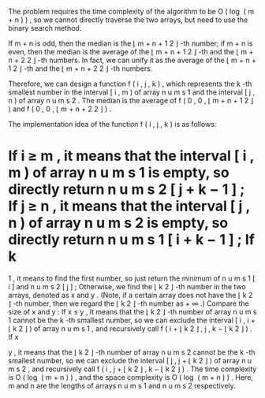 The problem requires the time complexity of the algorithm to be 
O
(
log
⁡
(
m
+
n
)
)
, so we cannot directly traverse the two arrays, but need to use the binary search method.

If 
m
+
n
 is odd, then the median is the 
⌊
m
+
n
+
1
2
⌋
-th number; if 
m
+
n
 is even, then the median is the average of the 
⌊
m
+
n
+
1
2
⌋
-th and the 
⌊
m
+
n
+
2
2
⌋
-th numbers. In fact, we can unify it as the average of the 
⌊
m
+
n
+
1
2
⌋
-th and the 
⌊
m
+
n
+
2
2
⌋
-th numbers.

Therefore, we can design a function 
f
(
i
,
j
,
k
)
, which represents the 
k
-th smallest number in the interval 
[
i
,
m
)
 of array 
n
u
m
s
1
 and the interval 
[
j
,
n
)
 of array 
n
u
m
s
2
. The median is the average of 
f
(
0
,
0
,
⌊
m
+
n
+
1
2
⌋
)
 and 
f
(
0
,
0
,
⌊
m
+
n
+
2
2
⌋
)
.

The implementation idea of the function 
f
(
i
,
j
,
k
)
 is as follows:

If 
i
≥
m
, it means that the interval 
[
i
,
m
)
 of array 
n
u
m
s
1
 is empty, so directly return 
n
u
m
s
2
[
j
+
k
−
1
]
;
If 
j
≥
n
, it means that the interval 
[
j
,
n
)
 of array 
n
u
m
s
2
 is empty, so directly return 
n
u
m
s
1
[
i
+
k
−
1
]
;
If 
k
=
1
, it means to find the first number, so just return the minimum of 
n
u
m
s
1
[
i
]
 and 
n
u
m
s
2
[
j
]
;
Otherwise, we find the 
⌊
k
2
⌋
-th number in the two arrays, denoted as 
x
 and 
y
. (Note, if a certain array does not have the 
⌊
k
2
⌋
-th number, then we regard the 
⌊
k
2
⌋
-th number as 
+
∞
.) Compare the size of 
x
 and 
y
:
If 
x
≤
y
, it means that the 
⌊
k
2
⌋
-th number of array 
n
u
m
s
1
 cannot be the 
k
-th smallest number, so we can exclude the interval 
[
i
,
i
+
⌊
k
2
⌋
)
 of array 
n
u
m
s
1
, and recursively call 
f
(
i
+
⌊
k
2
⌋
,
j
,
k
−
⌊
k
2
⌋
)
.
If 
x
>
y
, it means that the 
⌊
k
2
⌋
-th number of array 
n
u
m
s
2
 cannot be the 
k
-th smallest number, so we can exclude the interval 
[
j
,
j
+
⌊
k
2
⌋
)
 of array 
n
u
m
s
2
, and recursively call 
f
(
i
,
j
+
⌊
k
2
⌋
,
k
−
⌊
k
2
⌋
)
.
The time complexity is 
O
(
log
⁡
(
m
+
n
)
)
, and the space complexity is 
O
(
log
⁡
(
m
+
n
)
)
. Here, 
m
 and 
n
 are the lengths of arrays 
n
u
m
s
1
 and 
n
u
m
s
2
 respectively.
